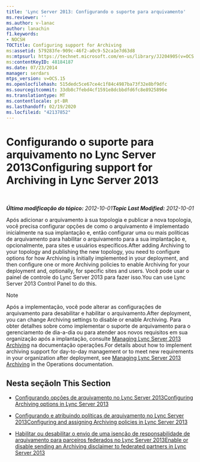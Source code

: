```yaml
---
title: 'Lync Server 2013: Configurando o suporte para arquivamento'
ms.reviewer: ''
ms.author: v-lanac
author: lanachin
f1.keywords:
- NOCSH
TOCTitle: Configuring support for Archiving
ms:assetid: 579283fe-909c-46f2-a0c9-52ca1e7d63d8
ms:mtpsurl: https://technet.microsoft.com/en-us/library/JJ204905(v=OCS.15)
ms:contentKeyID: 48184187
ms.date: 07/23/2014
manager: serdars
mtps_version: v=OCS.15
ms.openlocfilehash: 515dedc5ce67ce4c1f84c4987ba73f32e8bf9dfc
ms.sourcegitcommit: 33db8c7febd4cf1591e8dcbbdfd6fc8e8925896e
ms.translationtype: MT
ms.contentlocale: pt-BR
ms.lasthandoff: 02/19/2020
ms.locfileid: "42137852"
---
```

<div data-xmlns="http://www.w3.org/1999/xhtml">

<div class="topic" data-xmlns="http://www.w3.org/1999/xhtml" data-msxsl="urn:schemas-microsoft-com:xslt" data-cs="http://msdn.microsoft.com/">

<div data-asp="https://msdn2.microsoft.com/asp">

# <a name="configuring-support-for-archiving-in-lync-server-2013"></a><span data-ttu-id="13782-102">Configurando o suporte para arquivamento no Lync Server 2013</span><span class="sxs-lookup"><span data-stu-id="13782-102">Configuring support for Archiving in Lync Server 2013</span></span>

</div>

<div id="mainSection">

<div id="mainBody">

<span> </span>

<span data-ttu-id="13782-103">_**Última modificação do tópico:** 2012-10-01_</span><span class="sxs-lookup"><span data-stu-id="13782-103">_**Topic Last Modified:** 2012-10-01_</span></span>

<span data-ttu-id="13782-104">Após adicionar o arquivamento à sua topologia e publicar a nova topologia, você precisa configurar opções de como o arquivamento é implementado inicialmente na sua implantação e, então configurar uma ou mais políticas de arquivamento para habilitar o arquivamento para a sua implantação e, opcionalmente, para sites e usuários específicos.</span><span class="sxs-lookup"><span data-stu-id="13782-104">After adding Archiving to your topology and publishing the new topology, you need to configure options for how Archiving is initially implemented in your deployment, and then configure one or more Archiving policies to enable Archiving for your deployment and, optionally, for specific sites and users.</span></span> <span data-ttu-id="13782-105">Você pode usar o painel de controle do Lync Server 2013 para fazer isso.</span><span class="sxs-lookup"><span data-stu-id="13782-105">You can use Lync Server 2013 Control Panel to do this.</span></span>

<div>


> [!NOTE]  
> <span data-ttu-id="13782-106">Após a implementação, você pode alterar as configurações de arquivamento para desabilitar e habilitar o arquivamento.</span><span class="sxs-lookup"><span data-stu-id="13782-106">After deployment, you can change Archiving settings to disable or enable Archiving.</span></span> <span data-ttu-id="13782-107">Para obter detalhes sobre como implementar o suporte de arquivamento para o gerenciamento de dia-a-dia ou para atender aos novos requisitos em sua organização após a implantação, consulte <A href="lync-server-2013-managing-archiving.md">Managing Lync Server 2013 Archiving</A> na documentação operações.</span><span class="sxs-lookup"><span data-stu-id="13782-107">For details about how to implement archiving support for day-to-day management or to meet new requirements in your organization after deployment, see <A href="lync-server-2013-managing-archiving.md">Managing Lync Server 2013 Archiving</A> in the Operations documentation.</span></span>



</div>

<div>

## <a name="in-this-section"></a><span data-ttu-id="13782-108">Nesta seção</span><span class="sxs-lookup"><span data-stu-id="13782-108">In This Section</span></span>

  - [<span data-ttu-id="13782-109">Configurando opções de arquivamento no Lync Server 2013</span><span class="sxs-lookup"><span data-stu-id="13782-109">Configuring Archiving options in Lync Server 2013</span></span>](lync-server-2013-configuring-archiving-options.md)

  - [<span data-ttu-id="13782-110">Configurando e atribuindo políticas de arquivamento no Lync Server 2013</span><span class="sxs-lookup"><span data-stu-id="13782-110">Configuring and assigning Archiving policies in Lync Server 2013</span></span>](lync-server-2013-configuring-and-assigning-archiving-policies.md)

  - [<span data-ttu-id="13782-111">Habilitar ou desabilitar o envio de uma isenção de responsabilidade de arquivamento para parceiros federados no Lync Server 2013</span><span class="sxs-lookup"><span data-stu-id="13782-111">Enable or disable sending an Archiving disclaimer to federated partners in Lync Server 2013</span></span>](lync-server-2013-enable-or-disable-sending-an-archiving-disclaimer-to-federated-partners.md)

</div>

</div>

<span> </span>

</div>

</div>

</div>

